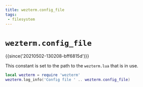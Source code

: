 ```yaml
---
title: wezterm.config_file
tags:
 - filesystem
---
```


# `wezterm.config_file`

{{since('20210502-130208-bff6815d')}}

This constant is set to the path to the `wezterm.lua` that is in use.

```lua
local wezterm = require 'wezterm'
wezterm.log_info('Config file ' .. wezterm.config_file)
```



